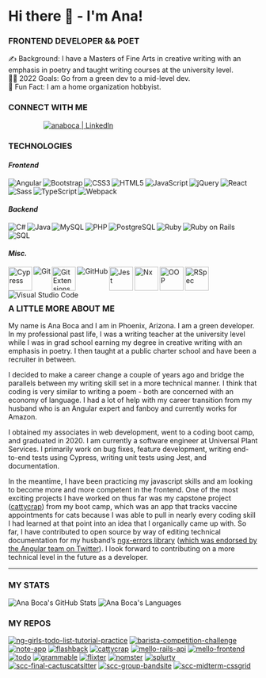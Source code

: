 # Hi there 👋 - I'm Ana!

### FRONTEND DEVELOPER && POET

✍️ Background: I have a Masters of Fine Arts in creative writing with an emphasis in poetry and taught writing courses at the university level.<br />
👩‍💻 2022 Goals: Go from a green dev to a mid-level dev.<br />
🤪 Fun Fact: I am a home organization hobbyist.<br />

### CONNECT WITH ME

&nbsp;&nbsp;&nbsp;&nbsp;&nbsp;&nbsp;&nbsp;&nbsp;&nbsp;&nbsp;&nbsp;&nbsp;&nbsp;&nbsp;&nbsp;&nbsp;&nbsp;&nbsp;[<img align="center" alt="anaboca | LinkedIn" src="https://cdn.iconscout.com/icon/free/png-48/linkedin-42-151143.png" />][linkedin]

### TECHNOLOGIES

#### _Frontend_

<img align="left" alt="Angular" src="https://cdn.iconscout.com/icon/free/png-48/angular-2038881-1720094.png" />
<img align="left" alt="Bootstrap" src="https://cdn.iconscout.com/icon/free/png-48/bootstrap-226077.png" />
<img align="left" alt="CSS3" src="https://cdn.iconscout.com/icon/free/png-48/css3-9-1175237.png" />
<img align="left" alt="HTML5" src="https://cdn.iconscout.com/icon/free/png-48/html5-10-569380.png" />
<img align="left" alt="JavaScript" src="https://cdn.iconscout.com/icon/free/png-48/javascript-24-1174950.png" />
<img align="left" alt="jQuery" src="https://cdn.iconscout.com/icon/free/png-48/jquery-7-1175152.png" />
<img align="left" alt="React" src="https://cdn.iconscout.com/icon/free/png-48/react-4-1175110.png" />
<img align="left" alt="Sass" src="https://cdn.iconscout.com/icon/free/png-48/sass-226054.png" />
<img align="left" alt="TypeScript" src="https://cdn.iconscout.com/icon/free/png-48/typescript-1174965.png" />
<img align="left" alt="Webpack" src="https://cdn.iconscout.com/icon/free/png-48/webpack-3-1174982.png" /><br /><br />

#### _Backend_

<img align="left" alt="C#" src="https://cdn.iconscout.com/icon/free/png-48/csharp-1-1175241.png" />
<img align="left" alt="Java" src="https://cdn.iconscout.com/icon/free/png-48/java-58-1174951.png" />
<img align="left" alt="MySQL" src="https://cdn.iconscout.com/icon/free/png-48/mysql-21-1174941.png" />
<img align="left" alt="PHP" src="https://cdn.iconscout.com/icon/free/png-48/php-99-1175127.png" />
<img align="left" alt="PostgreSQL" src="https://cdn.iconscout.com/icon/free/png-48/postgresql-5-569524.png" />
<img align="left" alt="Ruby" src="https://cdn.iconscout.com/icon/free/png-48/ruby-46-1175101.png" />
<img align="left" alt="Ruby on Rails" src="https://cdn.iconscout.com/icon/free/png-48/rails-2-1175112.png" />
<img align="left" alt="SQL" src="https://cdn.iconscout.com/icon/free/png-48/sql-file-2917473-2420443.png" /><br /><br />

#### _Misc._

<img align="left" alt="Cypress" height="48px" src="https://avatars.githubusercontent.com/u/8908513?s=280&v=4" />
<img align="left" alt="Git" src="https://cdn.iconscout.com/icon/free/png-48/git-225996.png" />
<img align="left" alt="Git Extensions" height="48px" src="https://avatars.githubusercontent.com/u/1700077?s=280&v=4" />
<img align="left" alt="GitHub" src="https://cdn.iconscout.com/icon/free/png-48/github-2506802-2100702.png" />
<img align="left" alt="Jest" width="48px" src="https://cdn.iconscout.com/icon/free/png-256/jest-3521517-2945020.png" />
<img align="left" alt="Nx" width="48px" src="https://miro.medium.com/max/1048/0*pYqcf7guMX53mXQx.png" />
<img align="left" alt="OOP" width="48px" src="https://miro.medium.com/max/300/0*goJuBKoyL-zZX4RB.png" />
<img align="left" alt="RSpec" width="48px" src="https://rspec.info/images/logo_ogp.png" />
<img align="left" alt="Visual Studio Code" src="https://cdn.iconscout.com/icon/free/png-48/visual-studio-code-1868941-1583105.png" /><br /><br /><br />

### A LITTLE MORE ABOUT ME

My name is Ana Boca and I am in Phoenix, Arizona. I am a green developer. In my professional past life, I was a writing teacher at the university level while I was in grad school earning my degree in creative writing with an emphasis in poetry. I then taught at a public charter school and have been a recruiter in between.

I decided to make a career change a couple of years ago and bridge the parallels between my writing skill set in a more technical manner. I think that coding is very similar to writing a poem - both are concerned with an economy of language. I had a lot of help with my career transition from my husband who is an Angular expert and fanboy and currently works for Amazon.

I obtained my associates in web development, went to a coding boot camp, and graduated in 2020. I am currently a software engineer at Universal Plant Services. I primarily work on bug fixes, feature development, writing end-to-end tests using Cypress, writing unit tests using Jest, and documentation.

In the meantime, I have been practicing my javascript skills and am looking to become more and more competent in the frontend. One of the most exciting projects I have worked on thus far was my capstone project ([cattycrap](https://github.com/AnaBoca/cattycrap)) from my boot camp, which was an app that tracks vaccine appointments for cats because I was able to pull in nearly every coding skill I had learned at that point into an idea that I organically came up with. So far, I have contributed to open source by way of editing technical documentation for my husband’s [ngx-errors library](https://github.com/ngspot/ngx-errors) ([which was endorsed by the Angular team on Twitter](https://twitter.com/angular/status/1355259422545752076)). I look forward to contributing on a more technical level in the future as a developer.

---

### MY STATS

![Ana Boca's GitHub Stats](https://github-readme-stats.vercel.app/api?username=AnaBoca&show_icons=true&theme=chartreuse-dark&count_private=true&include_all_commits=true)
![Ana Boca's Languages](https://github-readme-stats.vercel.app/api/top-langs/?username=AnaBoca&layout=compact&theme=chartreuse-dark&hide=ruby,coffeescript)

### MY REPOS

[![ng-girls-todo-list-tutorial-practice](https://github-readme-stats.vercel.app/api/pin/?username=AnaBoca&repo=ng-girls-todo-list-tutorial-practice&theme=algolia)](https://github.com/AnaBoca/ng-girls-todo-list-tutorial-practice)
[![barista-competition-challenge](https://github-readme-stats.vercel.app/api/pin/?username=AnaBoca&repo=barista-competition-challenge&theme=algolia)](https://github.com/AnaBoca/barista-competition-challenge)
[![note-app](https://github-readme-stats.vercel.app/api/pin/?username=AnaBoca&repo=note-app&theme=blueberry)](https://github.com/AnaBoca/note-app)
[![flashback](https://github-readme-stats.vercel.app/api/pin/?username=AnaBoca&repo=flashback&theme=blueberry)](https://github.com/AnaBoca/flashback)
[![cattycrap](https://github-readme-stats.vercel.app/api/pin/?username=AnaBoca&repo=cattycrap&theme=blueberry)](https://github.com/AnaBoca/cattycrap)
[![mello-rails-api](https://github-readme-stats.vercel.app/api/pin/?username=AnaBoca&repo=mello-rails-api&theme=blueberry)](https://github.com/AnaBoca/mello-rails-api)
[![mello-frontend](https://github-readme-stats.vercel.app/api/pin/?username=AnaBoca&repo=mello-frontend&theme=blueberry)](https://github.com/AnaBoca/mello-frontend)
[![todo](https://github-readme-stats.vercel.app/api/pin/?username=AnaBoca&repo=todo&theme=blueberry)](https://github.com/AnaBoca/todo)
[![grammable](https://github-readme-stats.vercel.app/api/pin/?username=AnaBoca&repo=grammable&theme=blueberry)](https://github.com/AnaBoca/grammable)
[![flixter](https://github-readme-stats.vercel.app/api/pin/?username=AnaBoca&repo=flixter&theme=blueberry)](https://github.com/AnaBoca/flixter)
[![nomster](https://github-readme-stats.vercel.app/api/pin/?username=AnaBoca&repo=nomster&theme=blueberry)](https://github.com/AnaBoca/nomster)
[![splurty](https://github-readme-stats.vercel.app/api/pin/?username=AnaBoca&repo=splurty&theme=blueberry)](https://github.com/AnaBoca/splurty)
[![scc-final-cactuscatsitter](https://github-readme-stats.vercel.app/api/pin/?username=AnaBoca&repo=scc-final-cactuscatsitter&theme=shades-of-purple)](https://github.com/AnaBoca/scc-final-cactuscatsitter)
[![scc-group-bandsite](https://github-readme-stats.vercel.app/api/pin/?username=AnaBoca&repo=scc-group-bandsite&theme=shades-of-purple)](https://github.com/AnaBoca/scc-group-bandsite)
[![scc-midterm-cssgrid](https://github-readme-stats.vercel.app/api/pin/?username=AnaBoca&repo=scc-midterm-cssgrid&theme=shades-of-purple)](https://github.com/AnaBoca/scc-midterm-cssgrid)

[linkedin]: https://www.linkedin.com/in/anaboca/
